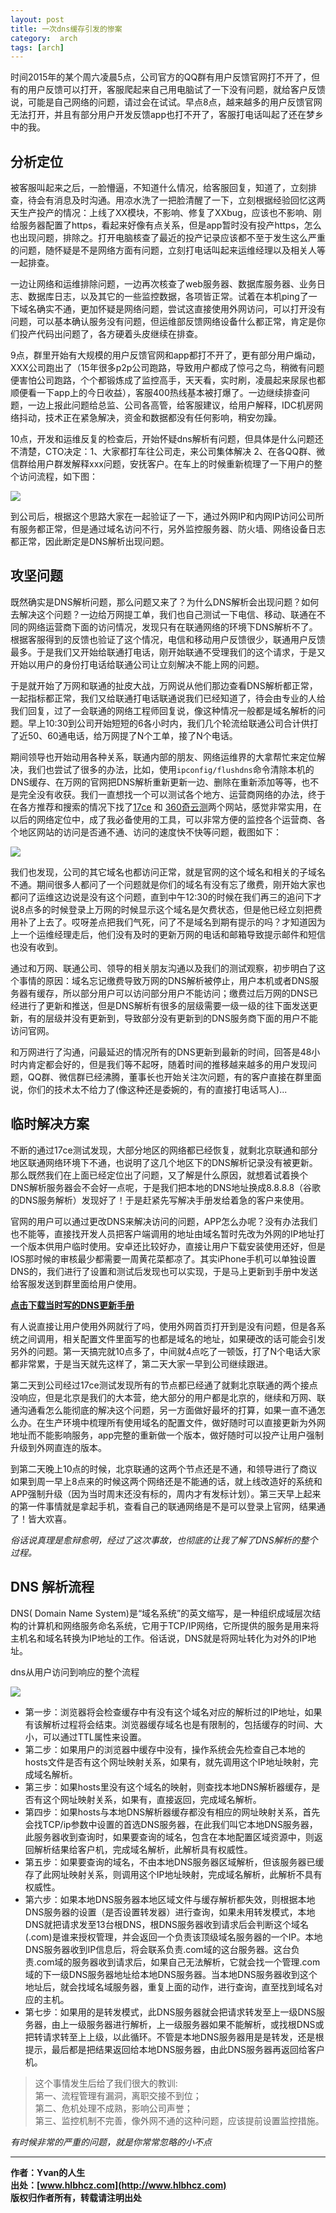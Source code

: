 ```yaml
---
layout: post
title: 一次dns缓存引发的惨案
category:  arch
tags: [arch]
---
```


时间2015年的某个周六凌晨5点，公司官方的QQ群有用户反馈官网打不开了，但有的用户反馈可以打开，客服爬起来自己用电脑试了一下没有问题，就给客户反馈说，可能是自己网络的问题，请过会在试试。早点8点，越来越多的用户反馈官网无法打开，并且有部分用户开发反馈app也打不开了，客服打电话叫起了还在梦乡中的我。


## 分析定位

被客服叫起来之后，一脸懵逼，不知道什么情况，给客服回复，知道了，立刻排查，待会有消息及时沟通。用凉水洗了一把脸清醒了一下，立刻根据经验回忆这两天生产投产的情况：上线了XX模块，不影响、修复了XXbug，应该也不影响、刚给服务器配置了https，看起来好像有点关系，但是app暂时没有投产https，怎么也出现问题，排除之。打开电脑核查了最近的投产记录应该都不至于发生这么严重的问题，随怀疑是不是网络方面有问题，立刻打电话叫起来运维经理以及相关人等一起排查。

一边让网络和运维排除问题，一边再次核查了web服务器、数据库服务器、业务日志、数据库日志，以及其它的一些监控数据，各项皆正常。试着在本机ping了一下域名确实不通，更加怀疑是网络问题，尝试这直接使用外网访问，可以打开没有问题，可以基本确认服务没有问题，但运维部反馈网络设备什么都正常，肯定是你们投产代码出问题了，各方硬着头皮继续在排查。

9点，群里开始有大规模的用户反馈官网和app都打不开了，更有部分用户煽动，XXX公司跑出了（15年很多p2p公司跑路，导致用户都成了惊弓之鸟，稍微有问题便害怕公司跑路，个个都锻炼成了监控高手，天天看，实时刷，凌晨起来尿尿也都顺便看一下app上的今日收益），客服400热线基本被打爆了。一边继续排查问题，一边上报此问题给总监、公司各高管，给客服建议，给用户解释，IDC机房网络抖动，技术正在紧急解决，资金和数据都没有任何影响，稍安勿躁。

10点，开发和运维反复的检查后，开始怀疑dns解析有问题，但具体是什么问题还不清楚，CTO决定：1、大家都打车往公司走，来公司集体解决 2、在各QQ群、微信群给用户群发解释xxx问题，安抚客户。在车上的时候重新梳理了一下用户的整个访问流程，如下图：

 
![](http://www.hlbhcz.com/assets/images/2017/optimize/user_dns_visit.jpg)


到公司后，根据这个思路大家在一起验证了一下，通过外网IP和内网IP访问公司所有服务都正常，但是通过域名访问不行，另外监控服务器、防火墙、网络设备日志都正常，因此断定是DNS解析出现问题。


## 攻坚问题

既然确实是DNS解析问题，那么问题又来了？为什么DNS解析会出现问题？如何去解决这个问题？一边给万网提工单，我们也自己测试一下电信、移动、联通在不同的网络运营商下面的访问情况，发现只有在联通网络的环境下DNS解析不了。根据客服得到的反馈也验证了这个情况，电信和移动用户反馈很少，联通用户反馈最多。于是我们又开始给联通打电话，刚开始联通不受理我们的这个请求，于是又开始以用户的身份打电话给联通公司让立刻解决不能上网的问题。

于是就开始了万网和联通的扯皮大战，万网说从他们那边查看DNS解析都正常，一起指标都正常，我们又给联通打电话联通说我们已经知道了，待会由专业的人给我们回复，过了一会联通的网络工程师回复说，像这种情况一般都是域名解析的问题。早上10:30到公司开始短短的6各小时内，我们几个轮流给联通公司合计供打了近50、60通电话，给万网提了N个工单，接了N个电话。

期间领导也开始动用各种关系，联通内部的朋友、网络运维界的大拿帮忙来定位解决，我们也尝试了很多的办法，比如，使用```ipconfig/flushdns```命令清除本机的DNS缓存、在万网的官网把DNS解析重新更新一边、删除在重新添加等等，也不是完全没有收获。我们一直想找一个可以测试各个地方、运营商网络的办法，终于在各方推荐和搜索的情况下找了[17ce](http://www.17ce.com/) 和 [360奇云测](http://ce.cloud.360.cn/)两个网站，感觉非常实用，在以后的网络定位中，成了我必备使用的工具，可以非常方便的监控各个运营商、各个地区网站的访问是否通不通、访问的速度快不快等问题，截图如下：

 
![](http://www.hlbhcz.com/assets/images/2017/optimize/17ce.jpg)


我们也发现，公司的其它域名也都访问正常，就是官网的这个域名和相关的子域名不通。期间很多人都问了一个问题就是你们的域名有没有忘了缴费，刚开始大家也都问了运维这边说是没有这个问题，直到中午12:30的时候在我们再三的追问下才说8点多的时候登录上万网的时候显示这个域名是欠费状态，但是他已经立刻把费用补了上去了。哎呀差点把我们气死，问了不是域名到期有提示的吗？才知道因为上一个运维经理走后，他们没有及时的更新万网的电话和邮箱导致提示邮件和短信也没有收到。

通过和万网、联通公司、领导的相关朋友沟通以及我们的测试观察，初步明白了这个事情的原因：域名忘记缴费导致万网的DNS解析被停止，用户本机或者DNS服务器有缓存，所以部分用户可以访问部分用户不能访问；缴费过后万网的DNS已经进行了更新和推送，但是DNS解析有很多的层级需要一级一级的往下面发送更新，有的层级并没有更新到，导致部分没有更新到的DNS服务商下面的用户不能访问官网。

和万网进行了沟通，问最延迟的情况所有的DNS更新到最新的时间，回答是48小时内肯定都会好的，但是我们等不起呀，随着时间的推移越来越多的用户发现问题，QQ群、微信群已经沸腾，董事长也开始关注次问题，有的客户直接在群里面说，你们的技术太不给力了(像这种还是委婉的，有的直接打电话骂人)...


## 临时解决方案

不断的通过17ce测试发现，大部分地区的网络都已经恢复，就剩北京联通和部分地区联通网络环境下不通，也说明了这几个地区下的DNS解析记录没有被更新。那么既然我们在上面已经定位出了问题，又了解是什么原因，就想着试着换个DNS解析服务器会不会好一点呢，于是我们把本地的DNS地址换成8.8.8.8（谷歌的DNS服务解析）发现好了！于是赶紧先写解决手册发给着急的客户来使用。

官网的用户可以通过更改DNS来解决访问的问题，APP怎么办呢？没有办法我们也不能等，直接找开发人员把客户端调用的地址由域名暂时先改为外网的IP地址打一个版本供用户临时使用。安卓还比较好办，直接让用户下载安装使用还好，但是IOS那时候的审核最少都需要一周黄花菜都凉了。其实iPhone手机可以单独设置DNS的，我们进行了设置和测试后发现也可以实现，于是马上更新到手册中发送给客服发送到群里面给用户使用。

**[点击下载当时写的DNS更新手册](http://www.hlbhcz.com/assets/files/2017/解决联通用户上网手册.doc)**

有人说直接让用户使用外网就行了吗，使用外网首页打开到是没有问题，但是各系统之间调用，相关配置文件里面写的也都是域名的地址，如果硬改的话可能会引发另外的问题。第一天搞完就10点多了，中间就4点吃了一顿饭，打了N个电话大家都非常累，于是当天就先这样了，第二天大家一早到公司继续跟进。

第二天到公司经过17ce测试发现所有的节点都已经通了就剩北京联通的两个接点没响应，但是北京是我们的大本营，绝大部分的用户都是北京的，继续和万网、联通沟通看怎么能彻底的解决这个问题，另一方面做好最坏的打算，如果一直不通怎么办。在生产环境中梳理所有使用域名的配置文件，做好随时可以直接更新为外网地址而不能影响服务，app完整的重新做一个版本，做好随时可以投产让用户强制升级到外网直连的版本。

到第二天晚上10点的时候，北京联通的这两个节点还是不通，和领导进行了商议如果到周一早上8点来的时候这两个网络还是不能通的话，就上线改造好的系统和APP强制升级（因为当时周末还没有标的，周内才有发标计划）。第三天早上起来的第一件事情就是拿起手机，查看自己的联通网络是不是可以登录上官网，结果通了！皆大欢喜。


*俗话说真理是愈辩愈明，经过了这次事故，也彻底的让我了解了DNS解析的整个过程。*


## DNS 解析流程

DNS( Domain Name System)是“域名系统”的英文缩写，是一种组织成域层次结构的计算机和网络服务命名系统，它用于TCP/IP网络，它所提供的服务是用来将主机名和域名转换为IP地址的工作。俗话说，DNS就是将网址转化为对外的IP地址。

dns从用户访问到响应的整个流程  
 
![](http://www.hlbhcz.com/assets/images/2017/optimize/dns.jpg)

- 第一步：浏览器将会检查缓存中有没有这个域名对应的解析过的IP地址，如果有该解析过程将会结束。浏览器缓存域名也是有限制的，包括缓存的时间、大小，可以通过TTL属性来设置。
- 第二步：如果用户的浏览器中缓存中没有，操作系统会先检查自己本地的hosts文件是否有这个网址映射关系，如果有，就先调用这个IP地址映射，完成域名解析。 
- 第三步：如果hosts里没有这个域名的映射，则查找本地DNS解析器缓存，是否有这个网址映射关系，如果有，直接返回，完成域名解析。 
- 第四步：如果hosts与本地DNS解析器缓存都没有相应的网址映射关系，首先会找TCP/ip参数中设置的首选DNS服务器，在此我们叫它本地DNS服务器，此服务器收到查询时，如果要查询的域名，包含在本地配置区域资源中，则返回解析结果给客户机，完成域名解析，此解析具有权威性。 
- 第五步：如果要查询的域名，不由本地DNS服务器区域解析，但该服务器已缓存了此网址映射关系，则调用这个IP地址映射，完成域名解析，此解析不具有权威性。 
- 第六步：如果本地DNS服务器本地区域文件与缓存解析都失效，则根据本地DNS服务器的设置（是否设置转发器）进行查询，如果未用转发模式，本地DNS就把请求发至13台根DNS，根DNS服务器收到请求后会判断这个域名(.com)是谁来授权管理，并会返回一个负责该顶级域名服务器的一个IP。本地DNS服务器收到IP信息后，将会联系负责.com域的这台服务器。这台负责.com域的服务器收到请求后，如果自己无法解析，它就会找一个管理.com域的下一级DNS服务器地址给本地DNS服务器。当本地DNS服务器收到这个地址后，就会找域名域服务器，重复上面的动作，进行查询，直至找到域名对应的主机。 
- 第七步：如果用的是转发模式，此DNS服务器就会把请求转发至上一级DNS服务器，由上一级服务器进行解析，上一级服务器如果不能解析，或找根DNS或把转请求转至上上级，以此循环。不管是本地DNS服务器用是是转发，还是根提示，最后都是把结果返回给本地DNS服务器，由此DNS服务器再返回给客户机。

> 这个事情发生后给了我们很大的教训:  
>  第一、流程管理有漏洞，离职交接不到位；  
>  第二、危机处理不成熟，影响公司声誉；   
>  第三、监控机制不完善，像外网不通的这种问题，应该提前设置监控措施。  

*有时候非常的严重的问题，就是你常常忽略的小不点*

-------------

**作者：Yvan的人生**  
**出处：[www.hlbhcz.com](http://www.hlbhcz.com)**   
**版权归作者所有，转载请注明出处** 